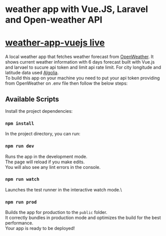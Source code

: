<!-- ![fooo](https://user-images.githubusercontent.com/9766310/36504143-7796099e-178a-11e8-90df-5a1ed43a65b3.png) -->

# weather app with Vue.JS, Laravel and Open-weather API

# [weather-app-vuejs live](https://temperature-vue.herokuapp.com/)

A local weather app that fetches weather forecast from [OpenWeather](https://openweathermap.org/). It shows current weather information with 6 days forecast built with Vue.js and larvael to sucure api token and limit api rate limit. For city longitude and latitude data used [Algolia](https://www.algolia.com/).\
To build this app on your machine you need to put your api token providing from OpenWeather on .env file then follow the below steps:

## Available Scripts

Install the project dependencies:

### `npm install`

In the project directory, you can run:

### `npm run dev`

Runs the app in the development mode.\
The page will reload if you make edits.\
You will also see any lint errors in the console.

### `npm run watch`

Launches the test runner in the interactive watch mode.\

### `npm run prod`

Builds the app for production to the `public` folder.\
It correctly bundles in production mode and optimizes the build for the best performance.\
Your app is ready to be deployed!
